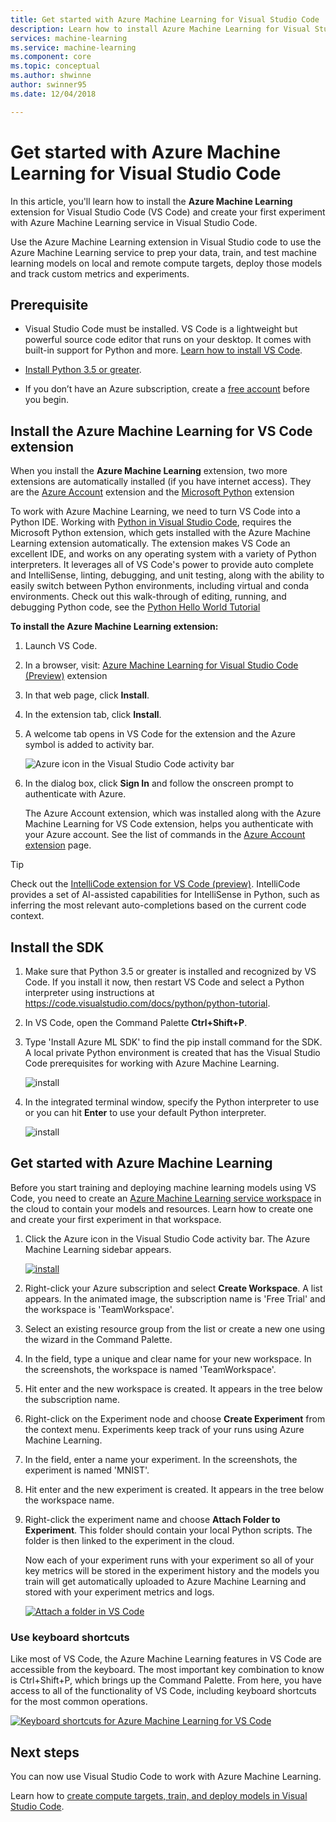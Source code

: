 ```yaml
---
title: Get started with Azure Machine Learning for Visual Studio Code
description: Learn how to install Azure Machine Learning for Visual Studio Code and create a simple experiment in Azure Machine Learning.
services: machine-learning
ms.service: machine-learning
ms.component: core
ms.topic: conceptual
ms.author: shwinne
author: swinner95
ms.date: 12/04/2018

---
```

# Get started with Azure Machine Learning for Visual Studio Code

In this article, you'll learn how to install the **Azure Machine Learning** extension for Visual Studio Code (VS Code) and create your first experiment with Azure Machine Learning service in Visual Studio Code.

Use the Azure Machine Learning extension in Visual Studio code to use the Azure Machine Learning service to prep your data, train, and test machine learning models on local and remote compute targets, deploy those models and track custom metrics and experiments.

## Prerequisite

+ Visual Studio Code must be installed. VS Code is a lightweight but powerful source code editor that runs on your desktop. It comes with built-in support for Python and more.  [Learn how to install VS Code](https://code.visualstudio.com/docs/setup/setup-overview).

+ [Install Python 3.5 or greater](https://www.anaconda.com/download/).

+ If you don’t have an Azure subscription, create a [free account](https://aka.ms/AMLfree) before you begin.

## Install the Azure Machine Learning for VS Code extension

When you install the **Azure Machine Learning** extension, two more extensions are automatically installed (if you have internet access). They are the [Azure Account](https://marketplace.visualstudio.com/items?itemName=ms-vscode.azure-account) extension and the [Microsoft Python](https://marketplace.visualstudio.com/items?itemName=ms-python.python) extension

To work with Azure Machine Learning, we need to turn VS Code into a Python IDE. Working with [Python in Visual Studio Code](https://code.visualstudio.com/docs/languages/python), requires the Microsoft Python extension, which gets installed with the Azure Machine Learning extension automatically. The extension makes VS Code an excellent IDE, and works on any operating system with a variety of Python interpreters. It leverages all of VS Code's power to provide auto complete and IntelliSense, linting, debugging, and unit testing, along with the ability to easily switch between Python environments, including virtual and conda environments. Check out this walk-through of editing, running, and debugging Python code, see the [Python Hello World Tutorial](https://code.visualstudio.com/docs/python/python-tutorial)

**To install the Azure Machine Learning extension:**

1. Launch VS Code.

1. In a browser, visit: [Azure Machine Learning for Visual Studio Code (Preview)](https://aka.ms/vscodetoolsforai) extension

1. In that web page, click **Install**. 

1. In the extension tab, click **Install**.

1. A welcome tab opens in VS Code for the extension and the Azure symbol is added to activity bar.

   ![Azure icon in the Visual Studio Code activity bar](./media/vscode-tools-for-ai/azure-activity-bar.png)

1. In the dialog box, click **Sign In** and follow the onscreen prompt to authenticate with Azure. 
   
   The Azure Account extension, which was installed along with the Azure Machine Learning for VS Code extension, helps you authenticate with your Azure account. See the list of commands in the [Azure Account extension](https://marketplace.visualstudio.com/items?itemName=ms-vscode.azure-account) page.

> [!Tip] 
> Check out the [IntelliCode extension for VS Code (preview)](https://go.microsoft.com/fwlink/?linkid=2006060). IntelliCode provides a set of AI-assisted capabilities for IntelliSense in Python, such as inferring the most relevant auto-completions based on the current code context.

## Install the SDK

1. Make sure that Python 3.5 or greater is installed and recognized by VS Code. If you install it now, then  restart VS Code and select a Python interpreter using instructions at https://code.visualstudio.com/docs/python/python-tutorial.

1. In VS Code, open the Command Palette **Ctrl+Shift+P**.

1. Type 'Install Azure ML SDK' to find the pip install command for the SDK. A local private Python environment is created that has the Visual Studio Code prerequisites for working with Azure Machine Learning.

   ![install](./media/vscode-tools-for-ai/install-sdk.png)

1. In the integrated terminal window, specify the Python interpreter to use or you can hit **Enter** to use your default Python           interpreter.

   ![install](./media/vscode-tools-for-ai/python.png)

## Get started with Azure Machine Learning

Before you start training and deploying machine learning models using VS Code, you need to create an [Azure Machine Learning service workspace](concept-azure-machine-learning-architecture.md#workspace) in the cloud to contain your models and resources. Learn how to create one and create your first experiment in that workspace.

1. Click the Azure icon in the Visual Studio Code activity bar. The Azure Machine Learning sidebar appears.

   [![install](./media/vscode-tools-for-ai/CreateNewWorkspace.gif)](./media/vscode-tools-for-ai/CreateNewWorkspace.gif#lightbox)

1. Right-click your Azure subscription and select **Create Workspace**. A list appears. In the animated image, the subscription name is 'Free Trial' and the workspace is 'TeamWorkspace'. 

1. Select an existing resource group from the list or create a new one using the wizard in the Command Palette.

1. In the field, type a unique and clear name for your new workspace. In the screenshots, the workspace is named 'TeamWorkspace'.

1. Hit enter and the new workspace is created. It appears in the tree below the subscription name.

1. Right-click on the Experiment node and choose **Create Experiment** from the context menu.  Experiments keep track of your runs using Azure Machine Learning.

1. In the field, enter a name your experiment. In the screenshots, the experiment is named 'MNIST'.
 
1. Hit enter and the new experiment is created. It appears in the tree below the workspace name.

1. Right-click the experiment name and choose **Attach Folder to Experiment**. This folder should contain your local Python scripts. The folder is then linked to the experiment in the cloud. 

   Now each of your experiment runs with your experiment so all of your key metrics will be stored in the experiment history and the models you train will get automatically uploaded to Azure Machine Learning and stored with your experiment metrics and logs.

   [![Attach a folder in VS Code](./media/vscode-tools-for-ai/CreateNewExperimentandFolder.gif)](./media/vscode-tools-for-ai/CreateNewExperimentandFolder.gif#lightbox)

### Use keyboard shortcuts

Like most of VS Code, the Azure Machine Learning features in VS Code are accessible from the keyboard. The most important key combination to know is Ctrl+Shift+P, which brings up the Command Palette. From here, you have access to all of the functionality of VS Code, including keyboard shortcuts for the most common operations.

[![Keyboard shortcuts for Azure Machine Learning for VS Code](./media/vscode-tools-for-ai/commands.gif)](./media/vscode-tools-for-ai/commands.gif#lightbox)

## Next steps

You can now use Visual Studio Code to work with Azure Machine Learning.

Learn how to [create compute targets, train, and deploy models in Visual Studio Code](how-to-vscode-train-deploy.md).